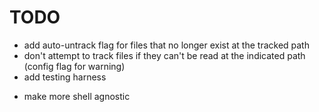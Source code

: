 # TODO

 * add auto-untrack flag for files that no longer exist at the tracked path
 * don't attempt to track files if they can't be read at the indicated path (config flag for warning)
 * add testing harness
  - make more shell agnostic
